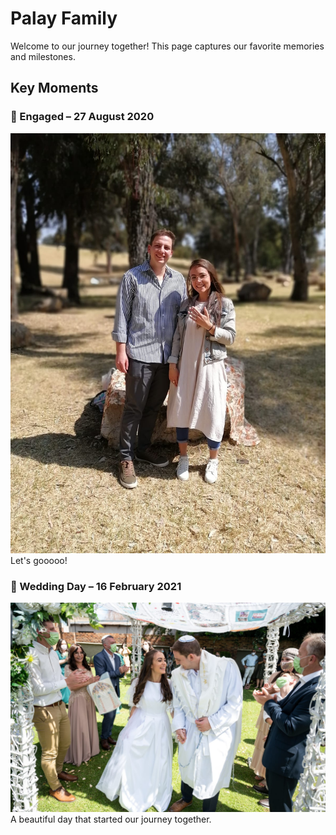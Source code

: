 # Palay Family

Welcome to our journey together! This page captures our favorite memories and milestones.

## Key Moments

### 💍 Engaged – 27 August 2020
![Engagement Photo](/images/engagement.jpeg)
Let's gooooo!

### 💍 Wedding Day – 16 February 2021
![Wedding Photo](/images/wedding.jpeg)
A beautiful day that started our journey together.

